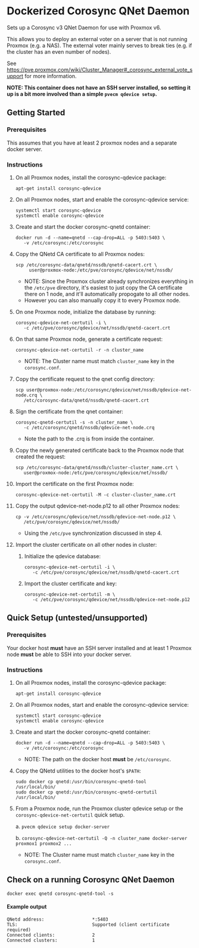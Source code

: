 # Dockerized Corosync QNet Daemon

Sets up a Corosync v3 QNet Daemon for use with Proxmox v6.

This allows you to deploy an external voter on a server that is not running
Proxmox (e.g. a NAS).  The external voter mainly serves to break ties (e.g. if
the cluster has an even number of nodes).

See
<https://pve.proxmox.com/wiki/Cluster_Manager#_corosync_external_vote_support>
for more information.

**NOTE: This container does not have an SSH server installed, so setting it up
        is a bit more involved than a simple `pvecm qdevice setup`.**

## Getting Started

### Prerequisites

This assumes that you have at least 2 proxmox nodes and a separate docker
server.

### Instructions

1. On all Proxmox nodes, install the corosync-qdevice package:
   ```
   apt-get install corosync-qdevice
   ```

2. On all Proxmox nodes, start and enable the corosync-qdevice service:
   ```
   systemctl start corosync-qdevice
   systemctl enable corosync-qdevice
   ```

3. Create and start the docker corosync-qnetd container:
   ```
   docker run -d --name=qnetd --cap-drop=ALL -p 5403:5403 \
      -v /etc/corosync:/etc/corosync
   ```

4. Copy the QNetd CA certificate to all Proxmox nodes:
   ```
   scp /etc/corosync-data/qnetd/nssdb/qnetd-cacert.crt \
        user@proxmox-node:/etc/pve/corosync/qdevice/net/nssdb/
   ```
    * NOTE: Since the Proxmox cluster already synchronizes everything in the
      `/etc/pve` directory, it's easiest to just copy the CA certificate there
      on 1 node, and it'll automatically propogate to all other nodes.
    * However you can also manually copy it to every Proxmox node.

5. On one Proxmox node, initialize the database by running:
   ```
   corosync-qdevice-net-certutil -i \
      -c /etc/pve/corosync/qdevice/net/nssdb/qnetd-cacert.crt
   ```

6. On that same Proxmox node, generate a certificate request:
   ```
   corosync-qdevice-net-certutil -r -n cluster_name
   ```
    * NOTE: The Cluster name must match `cluster_name` key in the
      `corosync.conf`.

7. Copy the certificate request to the qnet config directory:
   ```
   scp user@proxmox-node:/etc/corosync/qdevice/net/nssdb/qdevice-net-node.crq \
      /etc/corosync-data/qnetd/nssdb/qnetd-cacert.crt
   ```

8. Sign the certificate from the qnet container:
   ```
   corosync-qnetd-certutil -s -n cluster_name \
      -c /etc/corosync/qnetd/nssdb/qdevice-net-node.crq
   ```
    * Note the path to the .crq is from inside the container.

9. Copy the newly generated certificate back to the Proxmox node that created
   the request:
   ```
   scp /etc/corosync-data/qnetd/nssdb/cluster-cluster_name.crt \
      user@proxmox-node:/etc/pve/corosync/qdevice/net/nssdb/
   ```

10. Import the certificate on the first Proxmox node:
    ```
    corosync-qdevice-net-certutil -M -c cluster-cluster_name.crt
    ```

11. Copy the output qdevice-net-node.p12 to all other Proxmox nodes:
    ```
    cp -v /etc/corosync/qdevice/net/nssdb/qdevice-net-node.p12 \
       /etc/pve/corosync/qdevice/net/nssdb/
    ```
    * Using the `/etc/pve` synchronization discussed in step 4.

12. Import the cluster certificate on all other nodes in cluster:
    1. Initialize the qdevice database:
       ```
       corosync-qdevice-net-certutil -i \
          -c /etc/pve/corosync/qdevice/net/nssdb/qnetd-cacert.crt
       ```
    2. Import the cluster certificate and key:
       ```
       corosync-qdevice-net-certutil -m \
          -c /etc/pve/corosync/qdevice/net/nssdb/qdevice-net-node.p12
       ```

## Quick Setup (untested/unsupported)

### Prerequisites

Your docker host **must** have an SSH server installed and at least 1
Proxmox node **must** be able to SSH into your docker server.

### Instructions

1. On all Proxmox nodes, install the corosync-qdevice package:
   ```
   apt-get install corosync-qdevice
   ```

2. On all Proxmox nodes, start and enable the corosync-qdevice service:
   ```
   systemctl start corosync-qdevice
   systemctl enable corosync-qdevice
   ```

3. Create and start the docker corosync-qnetd container:
   ```
   docker run -d --name=qnetd --cap-drop=ALL -p 5403:5403 \
      -v /etc/corosync:/etc/corosync
   ```
    * NOTE: The path on the docker host **must** be `/etc/corosync`.

4. Copy the QNetd utilities to the docker host's `$PATH`:
   ```
   sudo docker cp qnetd:/usr/bin/corosync-qnetd-tool     /usr/local/bin/
   sudo docker cp qnetd:/usr/bin/corosync-qnetd-certutil /usr/local/bin/
   ```

5. From a Proxmox node, run the Proxmox cluster qdevice setup or the
   `corosync-qdevice-net-certutil` quick setup.

    a. `pvecm qdevice setup docker-server`

    b. `corosync-qdevice-net-certutil -Q -n cluster_name
          docker-server proxmox1 proxmox2 ...`
    * NOTE: The Cluster name must match `cluster_name` key in the
          `corosync.conf`.

## Check on a running Corosync QNet Daemon

```
docker exec qnetd corosync-qnetd-tool -s
```

#### Example output

```
QNetd address:                  *:5403
TLS:                            Supported (client certificate required)
Connected clients:              2
Connected clusters:             1
```
